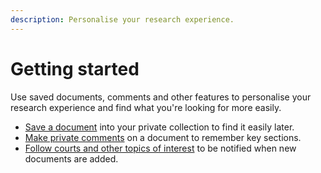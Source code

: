 ```yaml
---
description: Personalise your research experience.
---
```


# Getting started

Use saved documents, comments and other features to personalise your research experience and find what you're looking for more easily.

* [Save a document](saving-a-document.md) into your private collection to find it easily later.
* [Make private comments](add-and-manage-comments-in-a-document.md) on a document to remember key sections.
* [Follow courts and other topics of interest](../follow-topics-of-interest.md) to be notified when new documents are added.
